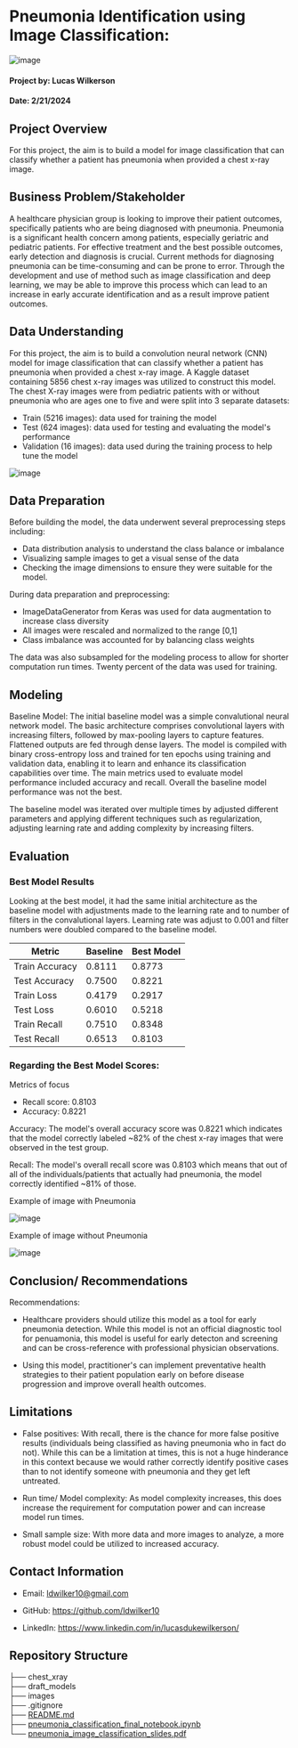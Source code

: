 # Pneumonia Identification using Image Classification: 

![image](https://github.com/ldwilker10/phase4_project/blob/main/images/dr_lungs_image.jpeg)


#### Project by: Lucas Wilkerson
#### Date: 2/21/2024 

## Project Overview
For this project, the aim is to build a model for image classification that can classify whether a patient has pneumonia when provided a chest x-ray image. 

## Business Problem/Stakeholder
A healthcare physician group is looking to improve their patient outcomes, specifically patients who are being diagnosed with pneumonia. Pneumonia is a significant health concern among patients, especially geriatric and pediatric patients. For effective treatment and the best possible outcomes, early detection and diagnosis is crucial. Current methods for diagnosing pneumonia can be time-consuming and can be prone to error. Through the development and use of method such as image classification and deep learning, we may be able to improve this process which can lead to an increase in early accurate identification and as a result improve patient outcomes.

## Data Understanding 

For this project, the aim is to build a convolution neural network (CNN)  model for image classification that can classify whether a patient has pneumonia when provided a chest x-ray image. A Kaggle dataset containing 5856 chest x-ray images was utilized to construct this model. The chest X-ray images were from pediatric patients with or without pneumonia who are ages one to five and were split into 3 separate datasets: 

- Train (5216 images): data used for training the model
- Test (624 images): data used for testing and evaluating the model's performance 
- Validation (16 images): data used during the training process to help tune the model

![image](https://github.com/ldwilker10/phase4_project/blob/main/images/train_set_distribution.png)

## Data Preparation 

Before building the model, the data underwent several preprocessing steps including:
- Data distribution analysis to understand the class balance or imbalance
- Visualizing sample images to get a visual sense of the data
- Checking the image dimensions to ensure they were suitable for the model.

During data preparation and preprocessing: 
- ImageDataGenerator from Keras was used for data augmentation to increase class diversity
- All images were rescaled and normalized to the range [0,1]
- Class imbalance was accounted for by balancing class weights

The data was also subsampled for the modeling process to allow for shorter computation run times. Twenty percent of the data was used for training. 



## Modeling 

Baseline Model: The initial baseline model was a simple convalutional neural network model. The basic architecture comprises convolutional layers with increasing filters, followed by max-pooling layers to capture features. Flattened outputs are fed through dense layers. The model is compiled with binary cross-entropy loss and trained for ten epochs using training and validation data, enabling it to learn and enhance its classification capabilities over time. The main metrics used to evaluate model performance included accuracy and recall. Overall the baseline model performance was not the best. 

The baseline model was iterated over multiple times by adjusted different parameters and applying different techniques such as regularization, adjusting learning rate and adding complexity by increasing filters. 


## Evaluation
### Best Model Results 

Looking at the best model, it had the same initial architecture as the baseline model with adjustments made to the learning rate and to number of filters in the convalutional layers. Learning rate was adjust to 0.001 and filter numbers were doubled compared to the baseline model. 


| Metric                  | Baseline                          | Best Model                        |
|-------------------------|-----------------------------------|-----------------------------------|
| Train Accuracy          | 0.8111                            | 0.8773                            |
| Test Accuracy           | 0.7500                            | 0.8221                            |
| Train Loss              | 0.4179                            | 0.2917                            |
| Test Loss               | 0.6010                            | 0.5218                            |
| Train Recall            | 0.7510                            | 0.8348                            |
| Test Recall             | 0.6513                            | 0.8103                            |


### Regarding the Best Model Scores:

Metrics of focus
- Recall score: 0.8103
- Accuracy: 0.8221

Accuracy: The model's overall accuracy score was 0.8221 which indicates that the model correctly labeled ~82% of the chest x-ray images that were observed in the test group.

Recall: The model's overall recall score was 0.8103 which means that out of all of the individuals/patients that actually had pneumonia, the model correctly identified ~81% of those.
 
Example of image with Pneumonia

![image](https://github.com/ldwilker10/phase4_project/blob/main/images/pne_image.png)

Example of image without Pneumonia

![image](https://github.com/ldwilker10/phase4_project/blob/main/images/no_pne_image.png)


## Conclusion/ Recommendations 


Recommendations: 

- Healthcare providers should utilize this model as a tool for early pneumonia detection. While this model is not an official diagnostic tool for penuamonia, this model is useful for early detecton and screening and can be cross-reference with professional physician observations.  

- Using this model, practitioner's can implement preventative health strategies to their patient population early on before disease progression and improve overall health outcomes. 


## Limitations

- False positives: With recall, there is the chance for more false positive results (individuals being classified as having pneumonia who in fact do not). While this can be a limitation at times, this is not a huge hinderance in this context because we would rather correctly identify positive cases than to not identify someone with pneumonia and they get left untreated. 

- Run time/ Model complexity: As model complexity increases, this does increase the requirement for computation power and can increase model run times. 

- Small sample size: With more data and more images to analyze, a more robust model could be utilized to increased accuracy.

## Contact Information

- Email: ldwilker10@gmail.com

- GitHub: https://github.com/ldwilker10

- LinkedIn: https://www.linkedin.com/in/lucasdukewilkerson/ 

## Repository Structure

├── chest_xray                                                                                                                                    
├── draft_models     
├── images   
├── .gitignore                                                                                                                   
├── [README.md](https://github.com/ldwilker10/phase4_project/blob/main/README.md)                                          
├── [pneumonia_classification_final_notebook.ipynb](https://github.com/ldwilker10/phase4_project/blob/main/pneumonia_classification_final_notebook.ipynb)       
└── [pneumonia_image_classification_slides.pdf](https://github.com/ldwilker10/phase4_project/blob/main/pneumonia_image_classification_slides.pdf)   